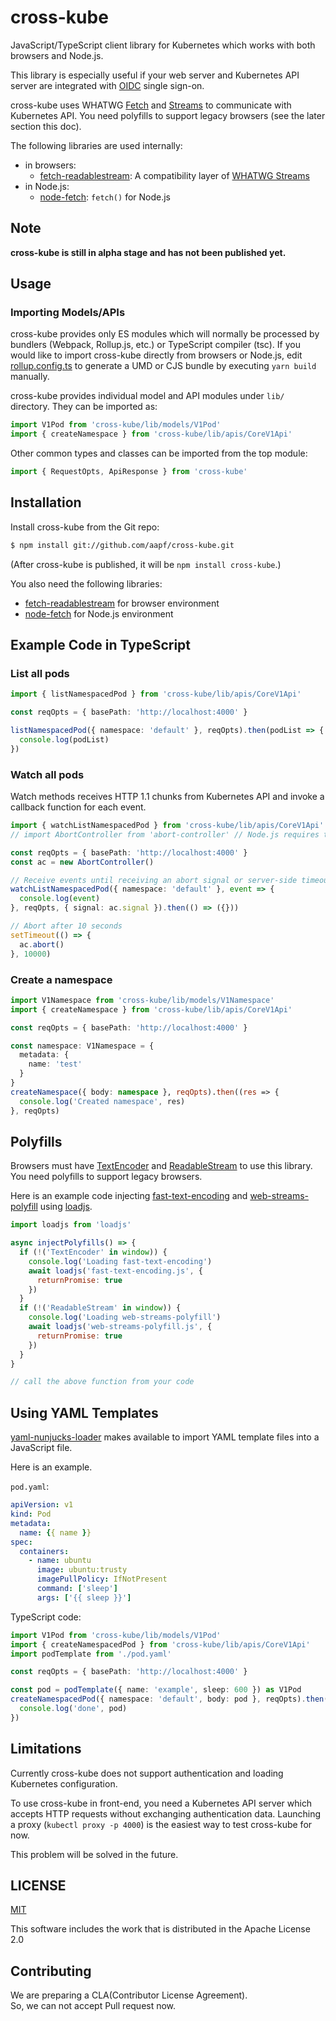 # cross-kube

JavaScript/TypeScript client library for Kubernetes which works with both browsers and Node.js.

This library is especially useful if your web server and Kubernetes API server are integrated with [OIDC](https://openid.net/connect/) single sign-on.

cross-kube uses WHATWG [Fetch](https://fetch.spec.whatwg.org/) and [Streams](https://streams.spec.whatwg.org/) to communicate with Kubernetes API. You need polyfills to support legacy browsers (see the later section this doc).

The following libraries are used internally:

* in browsers:
  * [fetch-readablestream](https://github.com/jonnyreeves/fetch-readablestream): A compatibility layer of [WHATWG Streams](https://streams.spec.whatwg.org/) 
* in Node.js:
  * [node-fetch](https://www.npmjs.com/package/node-fetch): `fetch()` for Node.js

## Note

**cross-kube is still in alpha stage and has not been published yet.**

## Usage

### Importing Models/APIs

cross-kube provides only ES modules which will normally be processed by bundlers (Webpack, Rollup.js, etc.) or TypeScript compiler (tsc). If you would like to import cross-kube directly from browsers or Node.js, edit [rollup.config.ts](rollup.config.ts) to generate a UMD or CJS bundle by executing `yarn build` manually.

cross-kube provides individual model and API modules under `lib/` directory. They can be imported as:

```ts
import V1Pod from 'cross-kube/lib/models/V1Pod'
import { createNamespace } from 'cross-kube/lib/apis/CoreV1Api'
```

Other common types and classes can be imported from the top module:

```ts
import { RequestOpts, ApiResponse } from 'cross-kube'
```

## Installation

Install cross-kube from the Git repo:

```sh
$ npm install git://github.com/aapf/cross-kube.git
```

(After cross-kube is published, it will be `npm install cross-kube`.)

You also need the following libraries:

* [fetch-readablestream](https://www.npmjs.com/package/fetch-readablestream) for browser environment
* [node-fetch](https://www.npmjs.com/package/node-fetch) for Node.js environment

## Example Code in TypeScript

### List all pods

```ts
import { listNamespacedPod } from 'cross-kube/lib/apis/CoreV1Api'

const reqOpts = { basePath: 'http://localhost:4000' }

listNamespacedPod({ namespace: 'default' }, reqOpts).then(podList => {
  console.log(podList)
})
```

### Watch all pods

Watch methods receives HTTP 1.1 chunks from Kubernetes API and invoke a callback function for each event.

```ts
import { watchListNamespacedPod } from 'cross-kube/lib/apis/CoreV1Api'
// import AbortController from 'abort-controller' // Node.js requires this

const reqOpts = { basePath: 'http://localhost:4000' }
const ac = new AbortController()

// Receive events until receiving an abort signal or server-side timeout
watchListNamespacedPod({ namespace: 'default' }, event => {
  console.log(event)
}, reqOpts, { signal: ac.signal }).then(() => ({}))

// Abort after 10 seconds
setTimeout(() => {
  ac.abort()
}, 10000)
```

### Create a namespace

```ts
import V1Namespace from 'cross-kube/lib/models/V1Namespace'
import { createNamespace } from 'cross-kube/lib/apis/CoreV1Api'

const reqOpts = { basePath: 'http://localhost:4000' }

const namespace: V1Namespace = {
  metadata: {
    name: 'test'
  }
}
createNamespace({ body: namespace }, reqOpts).then((res => {
  console.log('Created namespace', res)
}, reqOpts)
```

## Polyfills

Browsers must have [TextEncoder](https://caniuse.com/#search=textencoder) and [ReadableStream](https://caniuse.com/#search=streams) to use this library. You need polyfills to support legacy browsers.

Here is an example code injecting [fast-text-encoding](https://www.npmjs.com/package/fast-text-encoding) and [web-streams-polyfill](https://www.npmjs.com/package/web-streams-polyfill) using [loadjs](https://www.npmjs.com/package/loadjs).

```js
import loadjs from 'loadjs'

async injectPolyfills() => {
  if (!('TextEncoder' in window)) {
    console.log('Loading fast-text-encoding')
    await loadjs('fast-text-encoding.js', {
      returnPromise: true
    })
  }
  if (!('ReadableStream' in window)) {
    console.log('Loading web-streams-polyfill')
    await loadjs('web-streams-polyfill.js', {
      returnPromise: true
    })
  }
}

// call the above function from your code
```

## Using YAML Templates

[yaml-nunjucks-loader](https://github.com/aapf/yaml-nunjucks-loader) makes available to import YAML template files into a JavaScript file.

Here is an example.

`pod.yaml`:

```yaml
apiVersion: v1
kind: Pod
metadata:
  name: {{ name }}
spec:
  containers:
    - name: ubuntu
      image: ubuntu:trusty
      imagePullPolicy: IfNotPresent
      command: ['sleep']
      args: ['{{ sleep }}']
```

TypeScript code:

```ts
import V1Pod from 'cross-kube/lib/models/V1Pod'
import { createNamespacedPod } from 'cross-kube/lib/apis/CoreV1Api'
import podTemplate from './pod.yaml'

const reqOpts = { basePath: 'http://localhost:4000' }

const pod = podTemplate({ name: 'example', sleep: 600 }) as V1Pod
createNamespacedPod({ namespace: 'default', body: pod }, reqOpts).then(pod => {
  console.log('done', pod)
})
```

## Limitations
Currently cross-kube does not support authentication and loading Kubernetes configuration.

To use cross-kube in front-end, you need a Kubernetes API server which accepts HTTP requests without exchanging authentication data. Launching a proxy (`kubectl proxy -p 4000`) is the easiest way to test cross-kube for now.

This problem will be solved in the future.

## LICENSE

[MIT](LICENSE)

This software includes the work that is distributed in the Apache License 2.0

## Contributing

We are preparing a CLA(Contributor License Agreement).  
So, we can not accept Pull request now.
